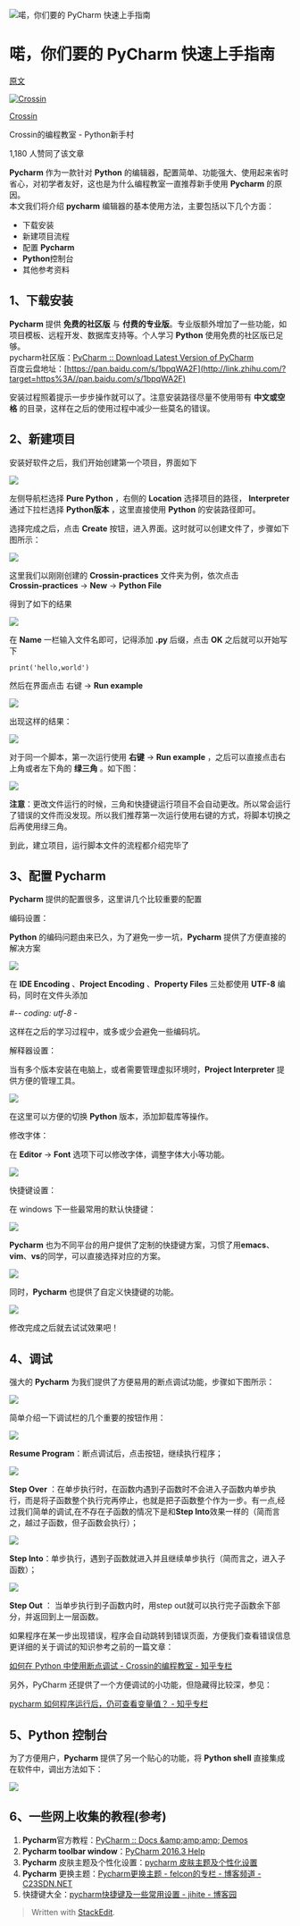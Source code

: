 ![喏，你们要的 PyCharm 快速上手指南](https://pic4.zhimg.com/v2-556deee66e6f1b9ddb97d9b0c9cd9cd3_1200x500.jpg)

# 喏，你们要的 PyCharm 快速上手指南
[原文](https://zhuanlan.zhihu.com/p/26066151)

[![Crossin](https://pic3.zhimg.com/85b47091c_xs.jpg)](https://www.zhihu.com/people/crossin)

[Crossin](https://www.zhihu.com/people/crossin)

Crossin的编程教室 - Python新手村

1,180 人赞同了该文章

**Pycharm**  作为一款针对  **Python**  的编辑器，配置简单、功能强大、使用起来省时省心，对初学者友好，这也是为什么编程教室一直推荐新手使用  **Pycharm**  的原因。  
本文我们将介绍  **pycharm**  编辑器的基本使用方法，主要包括以下几个方面：

-   下载安装
-   新建项目流程
-   配置  **Pycharm**
-   **Python**控制台
-   其他参考资料

## 1、下载安装

**Pycharm**  提供 **免费的社区版**  与  **付费的专业版**。专业版额外增加了一些功能，如项目模板、远程开发、数据库支持等。个人学习  **Python**  使用免费的社区版已足够。  
pycharm社区版：[PyCharm :: Download Latest Version of PyCharm](http://link.zhihu.com/?target=http%3A//www.jetbrains.com/pycharm/download/)  
百度云盘地址：[https://pan.baidu.com/s/1bpqWA2F](http://link.zhihu.com/?target=https%3A//pan.baidu.com/s/1bpqWA2F)

安装过程照着提示一步步操作就可以了。注意安装路径尽量不使用带有  **中文或空格**  的目录，这样在之后的使用过程中减少一些莫名的错误。

## 2、新建项目

安装好软件之后，我们开始创建第一个项目，界面如下

![](https://pic4.zhimg.com/80/v2-a85ae903367ecfd678ea16d50db4ef47_hd.jpg)

左侧导航栏选择  **Pure Python**  ，右侧的  **Location**  选择项目的路径，  **Interpreter**  通过下拉栏选择  **Python版本**  ，这里直接使用  **Python**  的安装路径即可。

选择完成之后，点击  **Create**  按钮，进入界面。这时就可以创建文件了，步骤如下图所示：

![](https://pic4.zhimg.com/80/v2-66b808d1c06cb32ccebec2350939c17f_hd.jpg)

这里我们以刚刚创建的  **Crossin-practices**  文件夹为例，依次点击  
**Crossin-practices**  →  **New**  →  **Python File**

得到了如下的结果

![](https://pic1.zhimg.com/80/v2-b107577b3fb4d1189a1bc5a797f95ee8_hd.jpg)

在  **Name**  一栏输入文件名即可，记得添加  **.py**  后缀，点击  **OK**  之后就可以开始写下

```text
print('hello,world')

```

然后在界面点击 右键 →  **Run example**

![](https://pic3.zhimg.com/80/v2-1e6341b574b67bfa3f13f5ff56f98ab2_hd.jpg)

出现这样的结果：

![](https://pic2.zhimg.com/80/v2-6e075bfbe53c4d71b5d56470017ee49d_hd.jpg)

对于同一个脚本，第一次运行使用  **右键**  →  **Run example**  ，之后可以直接点击右上角或者左下角的  **绿三角**  。如下图：

![](https://pic4.zhimg.com/80/v2-2bb1178718bd626da8902814fbff69af_hd.jpg)

**注意**：更改文件运行的时候，三角和快捷键运行项目不会自动更改。所以常会运行了错误的文件而没发现。所以我们推荐第一次运行使用右键的方式，将脚本切换之后再使用绿三角。

到此，建立项目，运行脚本文件的流程都介绍完毕了

## 3、配置 Pycharm

**Pycharm**  提供的配置很多，这里讲几个比较重要的配置

编码设置：

**Python**  的编码问题由来已久，为了避免一步一坑，**Pycharm**  提供了方便直接的解决方案

![](https://pic1.zhimg.com/80/v2-7b7bf6cb827f253a21257c187c047fa4_hd.jpg)

在  **IDE Encoding**  、**Project Encoding**  、**Property Files**  三处都使用  **UTF-8**  编码，同时在文件头添加

#-*- coding: utf-8 -*

这样在之后的学习过程中，或多或少会避免一些编码坑。

解释器设置：

当有多个版本安装在电脑上，或者需要管理虚拟环境时，**Project Interpreter**  提供方便的管理工具。

![](https://pic3.zhimg.com/80/v2-29679fb60fcf0d0d4f948d5c85726e86_hd.jpg)

在这里可以方便的切换  **Python**  版本，添加卸载库等操作。

修改字体：

在  **Editor**  →  **Font**  选项下可以修改字体，调整字体大小等功能。

![](https://pic2.zhimg.com/80/v2-5128036e99620e4c20f37a58eca347e1_hd.jpg)

快捷键设置：

在 windows 下一些最常用的默认快捷键：

![](https://pic3.zhimg.com/80/v2-2c95f7f722a4342d1db875c03ef45daa_hd.jpg)

**Pycharm**  也为不同平台的用户提供了定制的快捷键方案，习惯了用**emacs**、**vim**、**vs**的同学，可以直接选择对应的方案。

![](https://pic2.zhimg.com/80/v2-61a55f048193449a4026c81ff236eb99_hd.jpg)

同时，**Pycharm**  也提供了自定义快捷键的功能。

![](https://pic2.zhimg.com/80/v2-53f98fdefa195d1179c108408f24180d_hd.jpg)

修改完成之后就去试试效果吧！

## 4、调试

强大的  **Pycharm**  为我们提供了方便易用的断点调试功能，步骤如下图所示：

![](https://pic2.zhimg.com/80/v2-2e0306477e8ab7d354b05a09b475729d_hd.jpg)

简单介绍一下调试栏的几个重要的按钮作用：

  

![](https://pic4.zhimg.com/80/v2-0353997a0ba329f1211451ef5028ed13_hd.jpg)

**Resume Program**：断点调试后，点击按钮，继续执行程序；  

  

![](https://pic4.zhimg.com/80/v2-a8c0d6061d0a68efaf22f680c18385fb_hd.jpg)

**Step Over**  ：在单步执行时，在函数内遇到子函数时不会进入子函数内单步执行，而是将子函数整个执行完再停止，也就是把子函数整个作为一步。有一点,经过我们简单的调试,在不存在子函数的情况下是和**Step Into**效果一样的（简而言之，越过子函数，但子函数会执行）；  

  

![](https://pic3.zhimg.com/80/v2-7cda50d4e2f7db7b2754f02a2344e432_hd.jpg)

**Step Into**：单步执行，遇到子函数就进入并且继续单步执行（简而言之，进入子函数）；

  

![](https://pic2.zhimg.com/80/v2-82ce1dc84514744a8fd46b9226454655_hd.jpg)

**Step Out**  ： 当单步执行到子函数内时，用step out就可以执行完子函数余下部分，并返回到上一层函数。  

如果程序在某一步出现错误，程序会自动跳转到错误页面，方便我们查看错误信息  
更详细的关于调试的知识参考之前的一篇文章：

[如何在 Python 中使用断点调试 - Crossin的编程教室 - 知乎专栏](https://zhuanlan.zhihu.com/p/21304838)

另外，PyCharm 还提供了一个方便调试的小功能，但隐藏得比较深，参见：

[pycharm 如何程序运行后，仍可查看变量值？ - 知乎专栏](https://zhuanlan.zhihu.com/p/27062841)

## 5、Python 控制台

为了方便用户，**Pycharm**  提供了另一个贴心的功能，将  **Python shell**  直接集成在软件中，调出方法如下：

![](https://pic3.zhimg.com/80/v2-b3dac053584f6746e2b5d96e0eeb6a92_hd.jpg)

  

## 6、一些网上收集的教程(参考)

1.  **Pycharm**官方教程：[PyCharm :: Docs &amp;amp;amp;amp; Demos](http://link.zhihu.com/?target=http%3A//www.jetbrains.com/pycharm/documentation/)
2.  **Pycharm toolbar window**：[PyCharm 2016.3 Help](http://link.zhihu.com/?target=https%3A//www.jetbrains.com/help/pycharm/2016.3/debug-tool-window.html%23steptoolbar)
3.  **Pycharm**  皮肤主题及个性化设置：[pycharm 皮肤主题及个性化设置](http://link.zhihu.com/?target=http%3A//blog.csdn.net/garfielder007/article/details/53873787)
4.  **Pycharm**  更换主题：[Pycharm更换主题 - felcon的专栏 - 博客频道 -C23SDN.NET](http://link.zhihu.com/?target=http%3A//blog.csdn.net/felcon/article/details/38491413)
5.  快捷键大全：[pycharm快捷键及一些常用设置 - jihite - 博客园](http://link.zhihu.com/?target=http%3A//www.cnblogs.com/kaituorensheng/p/5371366.html)


> Written with [StackEdit](https://stackedit.io/).
<!--stackedit_data:
eyJoaXN0b3J5IjpbLTE3NjIzNTQ1MzldfQ==
-->